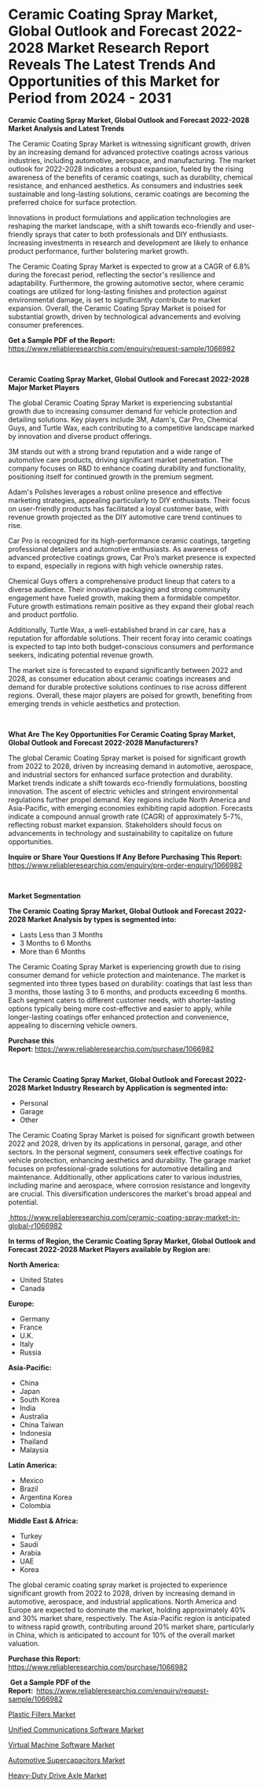 <p><h1>Ceramic Coating Spray Market, Global Outlook and Forecast 2022-2028 Market Research Report Reveals The Latest Trends And Opportunities of this Market for Period from 2024 - 2031</h1></p><p><strong>Ceramic Coating Spray Market, Global Outlook and Forecast 2022-2028 Market Analysis and Latest Trends</strong></p>
<p><p>The Ceramic Coating Spray Market is witnessing significant growth, driven by an increasing demand for advanced protective coatings across various industries, including automotive, aerospace, and manufacturing. The market outlook for 2022-2028 indicates a robust expansion, fueled by the rising awareness of the benefits of ceramic coatings, such as durability, chemical resistance, and enhanced aesthetics. As consumers and industries seek sustainable and long-lasting solutions, ceramic coatings are becoming the preferred choice for surface protection.</p><p>Innovations in product formulations and application technologies are reshaping the market landscape, with a shift towards eco-friendly and user-friendly sprays that cater to both professionals and DIY enthusiasts. Increasing investments in research and development are likely to enhance product performance, further bolstering market growth.</p><p>The Ceramic Coating Spray Market is expected to grow at a CAGR of 6.8% during the forecast period, reflecting the sector's resilience and adaptability. Furthermore, the growing automotive sector, where ceramic coatings are utilized for long-lasting finishes and protection against environmental damage, is set to significantly contribute to market expansion. Overall, the Ceramic Coating Spray Market is poised for substantial growth, driven by technological advancements and evolving consumer preferences.</p></p>
<p><strong>Get a Sample PDF of the Report:&nbsp;</strong> <a href="https://www.reliableresearchiq.com/enquiry/request-sample/1066982">https://www.reliableresearchiq.com/enquiry/request-sample/1066982</a></p>
<p>&nbsp;</p>
<p><strong>Ceramic Coating Spray Market, Global Outlook and Forecast 2022-2028 Major Market Players</strong></p>
<p><p>The global Ceramic Coating Spray Market is experiencing substantial growth due to increasing consumer demand for vehicle protection and detailing solutions. Key players include 3M, Adam's, Car Pro, Chemical Guys, and Turtle Wax, each contributing to a competitive landscape marked by innovation and diverse product offerings.</p><p>3M stands out with a strong brand reputation and a wide range of automotive care products, driving significant market penetration. The company focuses on R&D to enhance coating durability and functionality, positioning itself for continued growth in the premium segment.</p><p>Adam's Polishes leverages a robust online presence and effective marketing strategies, appealing particularly to DIY enthusiasts. Their focus on user-friendly products has facilitated a loyal customer base, with revenue growth projected as the DIY automotive care trend continues to rise.</p><p>Car Pro is recognized for its high-performance ceramic coatings, targeting professional detailers and automotive enthusiasts. As awareness of advanced protective coatings grows, Car Pro’s market presence is expected to expand, especially in regions with high vehicle ownership rates.</p><p>Chemical Guys offers a comprehensive product lineup that caters to a diverse audience. Their innovative packaging and strong community engagement have fueled growth, making them a formidable competitor. Future growth estimations remain positive as they expand their global reach and product portfolio.</p><p>Additionally, Turtle Wax, a well-established brand in car care, has a reputation for affordable solutions. Their recent foray into ceramic coatings is expected to tap into both budget-conscious consumers and performance seekers, indicating potential revenue growth.</p><p>The market size is forecasted to expand significantly between 2022 and 2028, as consumer education about ceramic coatings increases and demand for durable protective solutions continues to rise across different regions. Overall, these major players are poised for growth, benefiting from emerging trends in vehicle aesthetics and protection.</p></p>
<p>&nbsp;</p>
<p><strong>What Are The Key Opportunities For Ceramic Coating Spray Market, Global Outlook and Forecast 2022-2028 Manufacturers?</strong></p>
<p><p>The global Ceramic Coating Spray market is poised for significant growth from 2022 to 2028, driven by increasing demand in automotive, aerospace, and industrial sectors for enhanced surface protection and durability. Market trends indicate a shift towards eco-friendly formulations, boosting innovation. The ascent of electric vehicles and stringent environmental regulations further propel demand. Key regions include North America and Asia-Pacific, with emerging economies exhibiting rapid adoption. Forecasts indicate a compound annual growth rate (CAGR) of approximately 5-7%, reflecting robust market expansion. Stakeholders should focus on advancements in technology and sustainability to capitalize on future opportunities.</p></p>
<p><strong>Inquire or Share Your Questions If Any Before Purchasing This Report:</strong> <a href="https://www.reliableresearchiq.com/enquiry/pre-order-enquiry/1066982">https://www.reliableresearchiq.com/enquiry/pre-order-enquiry/1066982</a></p>
<p>&nbsp;</p>
<p><strong>Market Segmentation</strong></p>
<p><strong>The Ceramic Coating Spray Market, Global Outlook and Forecast 2022-2028 Market Analysis by types is segmented into:</strong></p>
<p><ul><li>Lasts Less than 3 Months</li><li>3 Months to 6 Months</li><li>More than 6 Months</li></ul></p>
<p><p>The Ceramic Coating Spray Market is experiencing growth due to rising consumer demand for vehicle protection and maintenance. The market is segmented into three types based on durability: coatings that last less than 3 months, those lasting 3 to 6 months, and products exceeding 6 months. Each segment caters to different customer needs, with shorter-lasting options typically being more cost-effective and easier to apply, while longer-lasting coatings offer enhanced protection and convenience, appealing to discerning vehicle owners.</p></p>
<p><strong>Purchase this Report:&nbsp;</strong><a href="https://www.reliableresearchiq.com/purchase/1066982">https://www.reliableresearchiq.com/purchase/1066982</a></p>
<p>&nbsp;</p>
<p><strong>The Ceramic Coating Spray Market, Global Outlook and Forecast 2022-2028 Market Industry Research by Application is segmented into:</strong></p>
<p><ul><li>Personal</li><li>Garage</li><li>Other</li></ul></p>
<p><p>The Ceramic Coating Spray Market is poised for significant growth between 2022 and 2028, driven by its applications in personal, garage, and other sectors. In the personal segment, consumers seek effective coatings for vehicle protection, enhancing aesthetics and durability. The garage market focuses on professional-grade solutions for automotive detailing and maintenance. Additionally, other applications cater to various industries, including marine and aerospace, where corrosion resistance and longevity are crucial. This diversification underscores the market's broad appeal and potential.</p></p>
<p><a href="https://www.reliableresearchiq.com/ceramic-coating-spray-market-in-global-r1066982">&nbsp;https://www.reliableresearchiq.com/ceramic-coating-spray-market-in-global-r1066982</a></p>
<p><strong>In terms of Region, the Ceramic Coating Spray Market, Global Outlook and Forecast 2022-2028 Market Players available by Region are:</strong></p>
<p>
    <p> <strong> North America: </strong>
        <ul>
            <li>United States</li>
            <li>Canada</li>
        </ul>
        </p> 
    <p> <strong> Europe: </strong>
        <ul>
            <li>Germany</li>
            <li>France</li>
            <li>U.K.</li>
            <li>Italy</li>
            <li>Russia</li>
        </ul>
        </p> 
    <p> <strong> Asia-Pacific: </strong>
        <ul>
            <li>China</li>
            <li>Japan</li>
            <li>South Korea</li>
            <li>India</li>
            <li>Australia</li>
            <li>China Taiwan</li>
            <li>Indonesia</li>
            <li>Thailand</li>
            <li>Malaysia</li>
        </ul>
        </p> 
    <p> <strong> Latin America: </strong>
        <ul>
            <li>Mexico</li>
            <li>Brazil</li>
            <li>Argentina Korea</li>
            <li>Colombia</li>
        </ul>
        </p> 
    <p> <strong> Middle East & Africa: </strong>
        <ul>
            <li>Turkey</li>
            <li>Saudi</li>
            <li>Arabia</li>
            <li>UAE</li>
            <li>Korea</li>
        </ul>
    </p>
    </p>
<p><p>The global ceramic coating spray market is projected to experience significant growth from 2022 to 2028, driven by increasing demand in automotive, aerospace, and industrial applications. North America and Europe are expected to dominate the market, holding approximately 40% and 30% market share, respectively. The Asia-Pacific region is anticipated to witness rapid growth, contributing around 20% market share, particularly in China, which is anticipated to account for 10% of the overall market valuation.</p></p>
<p><strong>Purchase this Report: </strong><a href="https://www.reliableresearchiq.com/purchase/1066982">https://www.reliableresearchiq.com/purchase/1066982</a></p>
<p>&nbsp;<strong>Get a Sample PDF of the Report:&nbsp;&nbsp;</strong><a href="https://www.reliableresearchiq.com/enquiry/request-sample/1066982">https://www.reliableresearchiq.com/enquiry/request-sample/1066982</a></p>
<p><strong></strong></p>
<p><p><a href="https://www.linkedin.com/pulse/plastic-fillers-market-global-trends-forecast-2024-2031-camprobe-11otf?trackingId=5gKQawofS86VGqgPDmwJwg%3D%3D">Plastic Fillers Market</a></p><p><a href="https://www.linkedin.com/pulse/unified-communications-software-market-growth-outlook-from-lzbrc?trackingId=5S%2Fy9jbfQ2aFcNwn8nUg0w%3D%3D">Unified Communications Software Market</a></p><p><a href="https://www.linkedin.com/pulse/global-virtual-machine-software-industry-analysis-share-zbyxc?trackingId=r%2FbXepUdS%2FKLzY4SSt7zQg%3D%3D">Virtual Machine Software Market</a></p><p><a href="https://medium.com/@neilrogers69/global-automotive-supercapacitors-industry-research-report-competitive-landscape-market-size-df9101ae236b">Automotive Supercapacitors Market</a></p><p><a href="https://medium.com/@abdulkoss1914/heavy-duty-drive-axle-market-trends-a-detailed-study-of-its-market-segmentation-and-analyzing-the-8d2aba39feb3">Heavy-Duty Drive Axle Market</a></p></p>